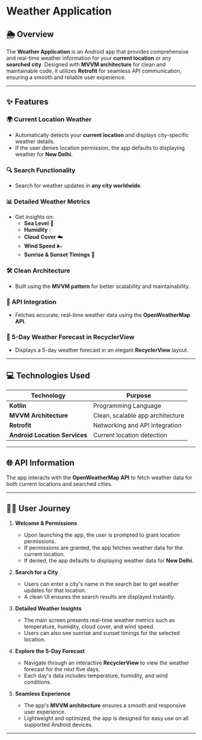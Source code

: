 # Weather Application

## 🌦 Overview

The **Weather Application** is an Android app that provides comprehensive and real-time weather information for your **current location** or any **searched city**. Designed with **MVVM architecture** for clean and maintainable code, it utilizes **Retrofit** for seamless API communication, ensuring a smooth and reliable user experience.

---

## ✨ Features

### 🌍 Current Location Weather

- Automatically detects your **current location** and displays city-specific weather details.
- If the user denies location permission, the app defaults to displaying weather for **New Delhi**.

### 🔍 Search Functionality

- Search for weather updates in **any city worldwide**.

### 📊 Detailed Weather Metrics

- Get insights on:
  - **Sea Level** 🌊
  - **Humidity** 💧
  - **Cloud Cover** ☁️
  - **Wind Speed** 🌬️
  - **Sunrise & Sunset Timings** 🌅

### 🛠️ Clean Architecture

- Built using the **MVVM pattern** for better scalability and maintainability.

### 🔗 API Integration

- Fetches accurate, real-time weather data using the **OpenWeatherMap API**.

### 📅 5-Day Weather Forecast in RecyclerView

- Displays a 5-day weather forecast in an elegant **RecyclerView** layout.

---

## 💻 Technologies Used

| **Technology**                | **Purpose**                      |
| ----------------------------- | -------------------------------- |
| **Kotlin**                    | Programming Language             |
| **MVVM Architecture**         | Clean, scalable app architecture |
| **Retrofit**                  | Networking and API integration   |
| **Android Location Services** | Current location detection       |

---

## 🌐 API Information

The app interacts with the **OpenWeatherMap API** to fetch weather data for both current locations and searched cities.

---

## 🚶‍♂️ User Journey

1. **Welcome & Permissions**  
   - Upon launching the app, the user is prompted to grant location permissions.  
   - If permissions are granted, the app fetches weather data for the current location.  
   - If denied, the app defaults to displaying weather data for **New Delhi**.  

2. **Search for a City**  
   - Users can enter a city's name in the search bar to get weather updates for that location.  
   - A clean UI ensures the search results are displayed instantly.  

3. **Detailed Weather Insights**  
   - The main screen presents real-time weather metrics such as temperature, humidity, cloud cover, and wind speed.  
   - Users can also see sunrise and sunset timings for the selected location.  

4. **Explore the 5-Day Forecast**  
   - Navigate through an interactive **RecyclerView** to view the weather forecast for the next five days.  
   - Each day's data includes temperature, humidity, and wind conditions.  

5. **Seamless Experience**  
   - The app's **MVVM architecture** ensures a smooth and responsive user experience.  
   - Lightweight and optimized, the app is designed for easy use on all supported Android devices.  

---
